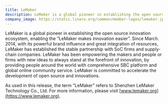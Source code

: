 ```yaml
---
title: LeMaker
description: LeMaker is a global pioneer in establishing the open source innovation ecosystem, enabling the “LeMaker makes innovation easier”.
company_image: https://static.linaro.org/common/member-logos/lemaker.jpg
---
```

LeMaker is a global pioneer in establishing the open source innovation ecosystem, enabling the “LeMaker makes innovation easier”. Since March. 2014, with its powerful brand influence and great integration of resources, LeMaker has established the stable partnership with SoC firms and supply­chain companies. LeMaker has been empowering the makers and people or firms with new ideas to always stand at the forefront of innovation, by providing people around the world with comprehensive SBC platform and global on­line community service. LeMaker is committed to accelerate the development of open source and innovations.

As used in this release, the term “LeMaker” refers to Shenzhen LeMaker Technology Co., Ltd. For more information, please visit [www.lemaker.org](https://www.lemaker.org).
